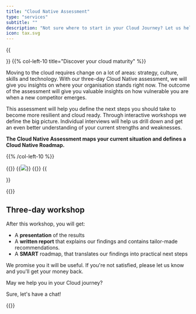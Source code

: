 ```yaml
---
title: "Cloud Native Assessment"
type: "services"
subtitle: ""
description: "Not sure where to start in your Cloud Journey? Let us help you assess your organisation and define a roadmap together."
icon: tax.svg
---
```

{{<section>}}
{{% col-left-10 title="Discover your cloud maturity" %}}

Moving to the cloud requires change on a lot of areas: strategy, culture, skills and technology. With our three-day Cloud Native assessment, we will give you insights on where your organisation stands right now. The outcome of the assessment will give you valuable insights on how vulnerable you are when a new competitor emerges. 

This assessment will help you define the next steps you should take to become more resilient and cloud ready. Through interactive workshops we define the big picture. Individual interviews will help us drill down and get an even better understanding of your current strengths and weaknesses.

**The Cloud Native Assessment maps your current situation and defines a Cloud Native Roadmap.**

{{% /col-left-10 %}}

{{<col-right-2>}}
{{<img class="img-fluid" src="/img/icons/tax.svg">}}
{{</col-right-2>}}
{{</section>}}

{{<raw>}}

<section class="pt-lg-3 bg-muted">
  <div class="container text-center text-lg-start">
    <div class="row align-items-center text-center">
      <div class="col-lg-8 mx-auto">
        <h2>Three-day workshop</h2>
      </div>
    </div>
    <div class="row">
      <div class="col-lg-10 mx-auto">
        <div class="lead divider-subtitle mt-2">
        <p>After this workshop, you will get:</p>
        <ul>
        <li>A <b>presentation</b> of the results</li>
        <li>A <b>written report</b> that explains our findings and contains tailor-made recommendations.</li>
        <li>A <b>SMART</b> roadmap, that translates our findings into practical next steps</li>
        </ul>
        </p>
        <p>We promise you it will be useful. If you're not satisfied, please let us know and you'll get your money back.</p>
    </div>
    <div class="row mt-5">
      <div class="col-lg-12 text-center">
        <p class="h3 divider-subtitle mt-2">May we help you in your Cloud journey?</p>
      </div>
      <div class="text-center">
        <a class="btn btn-warning mt-lg-2" id="book" onclick="showZoomSidebar()">Sure, let's have a chat!</a>
        </a>
      </div>
    </div>
  </div>
  </div>
</section>

{{</raw>}}

